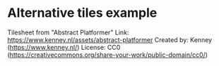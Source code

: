 # Alternative tiles example

Tilesheet from "Abstract Platformer"
Link: https://www.kenney.nl/assets/abstract-platformer
Created by: Kenney (https://www.kenney.nl/)
License: CC0 (https://creativecommons.org/share-your-work/public-domain/cc0/)
